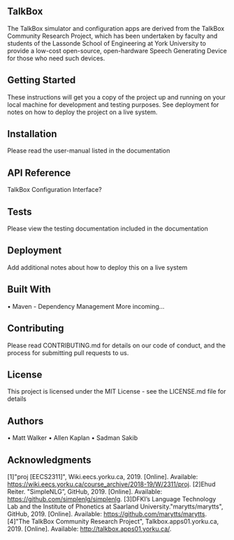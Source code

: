 ## TalkBox
The TalkBox simulator and configuration apps are derived from the TalkBox Community Research Project, which has been undertaken by faculty and students of the Lassonde School of Engineering at York University to provide a low-cost open-source, open-hardware Speech Generating Device for those who need such devices. 

## Getting Started
These instructions will get you a copy of the project up and running on your local machine for development and testing purposes. See deployment for notes on how to deploy the project on a live system.

## Installation
Please read the user-manual listed in the documentation

## API Reference
TalkBox Configuration Interface?

## Tests
Please view the testing documentation included in the documentation

## Deployment
Add additional notes about how to deploy this on a live system

## Built With
•	Maven - Dependency Management
More incoming...

## Contributing
Please read CONTRIBUTING.md for details on our code of conduct, and the process for submitting pull requests to us.

## License
This project is licensed under the MIT License - see the LICENSE.md file for details

## Authors
•	Matt Walker 
•	Allen Kaplan
•	Sadman Sakib

## Acknowledgments
[1]"proj [EECS2311]", Wiki.eecs.yorku.ca, 2019. [Online]. 
Available: https://wiki.eecs.yorku.ca/course_archive/2018-19/W/2311/proj.
[2]Ehud Reiter. "SimpleNLG”, GitHub, 2019. [Online]. 
Available: https://github.com/simplenlg/simplenlg. 
[3]DFKI’s Language Technology Lab and the Institute of Phonetics at Saarland University."marytts/marytts", GitHub, 2019. [Online]. 
Available: https://github.com/marytts/marytts.
[4]"The TalkBox Community Research Project", Talkbox.apps01.yorku.ca, 2019. [Online]. 
Available: http://talkbox.apps01.yorku.ca/.

